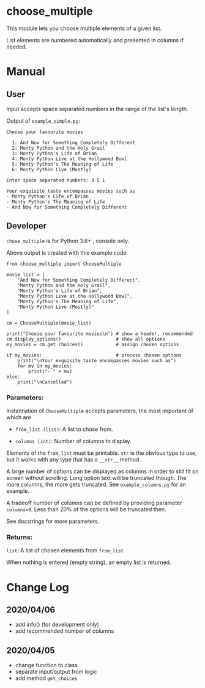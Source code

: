 # choose_multiple
This module lets you choose multiple elements of a given list.

List elements are numbered automatically and presented in columns if needed.

# Manual
## User
Input accepts space separated numbers in the range of the list's length.

Output of `example_simple.py`:
```
Choose your favourite movies

  1: And Now for Something Completely Different
  2: Monty Python and the Holy Grail
  3: Monty Python's Life of Brian
  4: Monty Python Live at the Hollywood Bowl
  5: Monty Python's The Meaning of Life
  6: Monty Python Live (Mostly)

Enter space separated numbers: 3 5 1

Your exquisite taste encompasses movies such as
- Monty Python's Life of Brian
- Monty Python's The Meaning of Life
- And Now for Something Completely Different

``` 

## Developer
`chose_multiple` is for Python 3.6+ , console only.

Above output is created with this example code
```
from choose_multiple import ChooseMultiple

movie_list = [
    "And Now for Something Completely Different",
    "Monty Python and the Holy Grail",
    "Monty Python's Life of Brian",
    "Monty Python Live at the Hollywood Bowl",
    "Monty Python's The Meaning of Life",
    "Monty Python Live (Mostly)"
]

cm = ChooseMultiple(movie_list)

print("Choose your favourite movies\n") # show a header, recommended
cm.display_options()                    # show all options
my_movies = cm.get_choices()            # assign chosen options

if my_movies:                           # process chosen options
    print("\nYour exquisite taste encompasses movies such as")
    for mv in my_movies:
        print("- " + mv)
else:
    print("\nCancelled")
```

### Parameters:
Instantiation of `ChooseMultiple` accepts parameters, the most important of which are 

- `from_list (list)`: A list to chose from. 

- `columns (int)`: Number of columns to display.

Elements of the `from_list` must be printable.
`str` is the obvious type to use, but it works with any type that has a `__str__` method.

A large number of options can be displayed as columns in order to still fit on screen without scrolling.
Long option text will be truncated though. The more columns, the more gets truncated.
See `example_columns.py` for an example.

A tradeoff number of columns can be defined by providing parameter `columns=0`.
Less than 20% of the options will be truncated then.

See docstrings for more parameters.
### Returns:
`list`: A list of chosen elements from `from_list`

When nothing is entered (empty string), an empty list is returned.
# Change Log
## 2020/04/06
- add info() (for development only)
- add recommended number of columns
## 2020/04/05
- change function to class
- separate input/output from logic
- add method `get_choices`